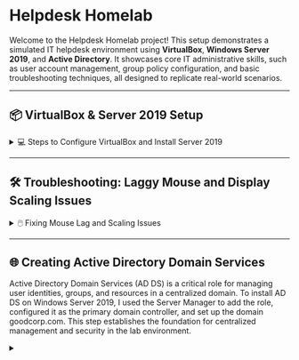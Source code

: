 # Helpdesk Homelab

Welcome to the Helpdesk Homelab project! This setup demonstrates a simulated IT helpdesk environment using **VirtualBox**, **Windows Server 2019**, and **Active Directory**. It showcases core IT administrative skills, such as user account management, group policy configuration, and basic troubleshooting techniques, all designed to replicate real-world scenarios.

---

## 📦 VirtualBox & Server 2019 Setup

<details>
<summary>💻 Steps to Configure VirtualBox and Install Server 2019</summary>

### 1️⃣ Download and Install VirtualBox
- To start I visited the [VirtualBox website](https://www.oracle.com/virtualization/technologies/vm/downloads/virtualbox-downloads.html) and downloaded the latest version.  
- Follow the installation wizard to complete the setup.

### 2️⃣ Download the Windows Server 2019 ISO
- To download the Server 2019 ISO, I went to the [Microsoft Evaluation Center](https://www.microsoft.com/en-us/evalcenter/) and searched for "Windows Server 2019."

### 3️⃣ Create a New Virtual Machine
- Open VirtualBox and click `New`.
  
  ![New VM Screenshot](https://github.com/user-attachments/assets/7116c63c-d6a3-4a0d-a759-9df440eea598)

- I named the virtual machine `Server 2019`.  
- Select the downloaded Windows Server 2019 ISO image.  
- Choose `Desktop Experience` from the `Edition` dropdown menu to ensure the GUI interface is installed.
  
  ![Edition Selection Screenshot](https://github.com/user-attachments/assets/7a8b04a4-6bd0-46f5-98c1-3d043a868d77)

### 4️⃣ Unattended Guest OS Install Setup
- I created a username and password.  
- Then I set the hostname to `GOODCORP` and the domain name to `goodcorp.com`.  

  ![Unattended Setup Screenshot](https://github.com/user-attachments/assets/ea3b3df5-d84e-4ac9-8416-0d0fee97a8e9)

### 5️⃣ Configure Virtual Machine Hardware Settings
- Next, I allocated `4 CPU cores` and `4GB of RAM`.  
  ![Hardware Configuration Screenshot](https://github.com/user-attachments/assets/061c035b-8fd4-4f57-9bf2-ee66c5dde676)
  
- Next, I set the virtual hard disk size to `50GB`.  
  ![Hard Disk Size Screenshot](https://github.com/user-attachments/assets/0b1a7605-65f7-4893-bb85-e39973ebf9c4)
  
- Click `Finish` to complete the setup.  
  ![Finish Setup Screenshot](https://github.com/user-attachments/assets/947730a2-d6cb-45da-8d7f-3970f32a3ad2)

### 6️⃣ Install Windows Server 2019
- The virtual machine should start and install automatically. 
  ![Installation Screenshot](https://github.com/user-attachments/assets/42b09384-e1f8-4815-a280-d2bf32a2b8a1)
  
- If you are following along and the VM does not start automatically, select it and click `Start`.  
  ![Start VM Screenshot](https://github.com/user-attachments/assets/7edc6fc4-1556-4406-96ee-de5e4400a55a)

- Once installed, the VM will be ready and operational!  
  ![Completed Setup Screenshot](https://github.com/user-attachments/assets/f7e23cec-1efd-4d81-92c8-125c7e41b602)

</details>

---

## 🛠️ Troubleshooting: Laggy Mouse and Display Scaling Issues

<details>
<summary>🖱️ Fixing Mouse Lag and Scaling Issues</summary>

### Issue Observed
With the virtual machine running, there were noticeable issues with mouse lag and improper display scaling.  

  ![Mouse Lag Screenshot](https://github.com/user-attachments/assets/f7e23cec-1efd-4d81-92c8-125c7e41b602)

### Solution
1. Go to `Devices` in the VirtualBox menu and select `Insert Guest Additions CD image...`.  
   ![Insert Guest Additions Screenshot](https://github.com/user-attachments/assets/7b1684a1-5a8a-4f5a-91d1-82541c3ba5c1)
   
2. Open `File Explorer` within the VM and navigate to `This PC`.  
3. Under `Devices and Drives`, open the `CD Drive (D:) VirtualBox Guest Additions`.  
   ![Guest Additions Drive Screenshot](https://github.com/user-attachments/assets/c9a9d62d-d1fd-4068-bcc2-89b45c5ddf77)

4. Run `VBoxWindowsAdditions-amd64` and complete the installation.  
   ![Guest Additions Installer Screenshot](https://github.com/user-attachments/assets/18c984f6-9eb0-4a0c-b46d-3f75ad092226)

5. Reboot the VM.  

### Result
The mouse now moves smoothly, and the display scaling adjusts correctly, allowing for a better user experience. 😊  
  ![Fixed Issues Screenshot](https://github.com/user-attachments/assets/f9d96384-69ab-4fc2-8c42-b7196732c051)

</details>

---

## 🌐 Creating Active Directory Domain Services

Active Directory Domain Services (AD DS) is a critical role for managing user identities, groups, and resources in a centralized domain. To install AD DS on Windows Server 2019, I used the Server Manager to add the role, configured it as the primary domain controller, and set up the domain goodcorp.com. This step establishes the foundation for centralized management and security in the lab environment.

<details>
<summary> </summary>



</details>
